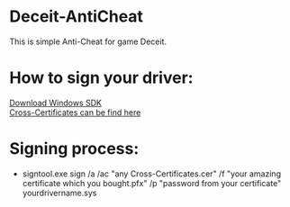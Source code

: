 # Deceit-AntiCheat
This is simple Anti-Cheat for game Deceit.
# How to sign your driver:
[Download Windows SDK](https://developer.microsoft.com/ru-ru/windows/downloads/windows-10-sdk/)<br/>
[Cross-Certificates can be find here](https://docs.microsoft.com/en-us/windows-hardware/drivers/install/cross-certificates-for-kernel-mode-code-signing?ranMID=24542&ranEAID=je6NUbpObpQ&ranSiteID=je6NUbpObpQ-effNB8Z64HmvyH.b9JXWFg&epi=je6NUbpObpQ-effNB8Z64HmvyH.b9JXWFg&irgwc=1&OCID=AID2000142_aff_7593_1243925&tduid=%28ir__a2tyedfzegkftxebkk0sohz3zv2xiwzxc0vtlumb00%29%287593%29%281243925%29%28je6NUbpObpQ-effNB8Z64HmvyH.b9JXWFg%29%28%29&irclickid=_a2tyedfzegkftxebkk0sohz3zv2xiwzxc0vtlumb00)
# Signing process:
 * signtool.exe sign /a /ac "any Cross-Certificates.cer" /f "your amazing certificate which you bought.pfx" /p "password from your certificate" yourdrivername.sys
